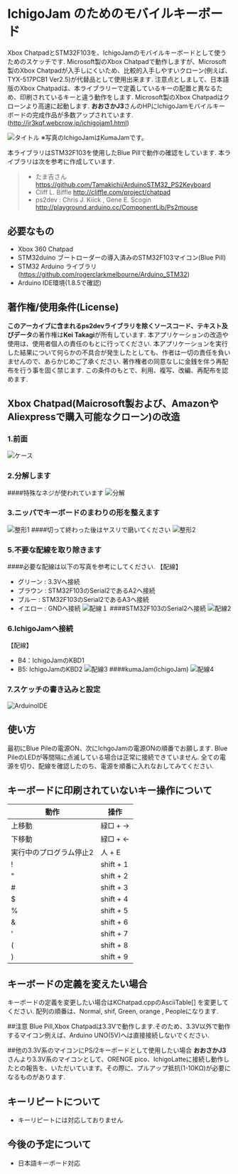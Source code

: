 # IchigoJam のためのモバイルキーボード
Xbox ChatpadとSTM32F103を、IchigoJamのモバイルキーボードとして使うためのスケッチです.
Microsoft製のXbox Chatpadで動作しますが、Microsoft製のXbox Chatpadが入手しにくいため、比較的入手しやすいクローン(例えば、TYX-517PCB1 Ver2.5)が代替品として使用出来ます.
注意点としまして、日本語版のXbox Chatpadは、本ライブラリーで定義しているキーの配置と異なるため、印刷されているキーと違う動作をします.
Microsoft製のXbox Chatpadはクローンより高速に起動します.
****おおさかJ3****さんのHPにIchigoJamモバイルキーボードの完成作品が多数アップされています.(http://jr3kqf.webcrow.jp/ichigojam1.html)

![タイトル](./img/xboxchatpad001.jpg)
※写真のIchigoJamはKumaJamです。

本ライブラリはSTM32F103を使用したBlue Pillで動作の確認をしています.
本ライブラリは次を参考に作成しています.
> - たま吉さん      https://github.com/Tamakichi/ArduinoSTM32_PS2Keyboard
> - Cliff L. Biffle http://cliffle.com/project/chatpad
> - ps2dev : Chris J. Kiick , Gene E. Scogin  http://playground.arduino.cc/ComponentLib/Ps2mouse
## 必要なもの
- Xbox 360 Chatpad
- STM32duino ブートローダーの導入済みのSTM32F103マイコン(Blue Pill)
- STM32 Arduino ライブラリ(https://github.com/rogerclarkmelbourne/Arduino_STM32)
- Arduino IDE環境(1.8.5で確認)

## 著作権/使用条件(License)
**このアーカイブに含まれるps2devライブラリを除くソースコード、テキスト及びデータ**の著作権は**Kei Takagi**が所有しています.
本アプリケーションの改造や使用は、使用者個人の責任のもとに行ってください.
本アプリケーションを実行した結果について何らかの不具合が発生したとしても、作者は一切の責任を負いませんので、あらかじめご了承ください.
著作権者の同意なしに金銭を伴う再配布を行う事を固く禁じます.
この条件のもとで、利用、複写、改編、再配布を認めます.

## Xbox Chatpad(Maicrosoft製および、AmazonやAliexpressで購入可能なクローン)の改造
### 1.前面
![ケース](./img/xboxchatpad002.jpg)
### 2.分解します
####特殊なネジが使われています
![分解](./img/xboxchatpad003.jpg)
### 3.ニッパでキーボードのまわりの形を整えます
![整形1](./img/xboxchatpad004.jpg)
####切って終わった後はヤスリで磨いてください
![整形2](./img/xboxchatpad005.jpg)
### 5.不要な配線を取り除きます
####必要な配線は以下の写真を参考にしてください.
【配線】
- グリーン : 3.3Vへ接続
- ブラウン : STM32F103のSerial2であるA2へ接続
- ブルー  : STM32F103のSerial2であるA3へ接続
- イエロー : GNDへ接続
![配線１](./img/xboxchatpad006.jpg)
####STM32F103のSerial2へ接続
![配線2](./img/xboxchatpad007.jpg)
### 6.IchigoJamへ接続
【配線】
- B4：IchigoJamのKBD1
- B5: IchigoJamのKBD2
![配線3](./img/xboxchatpad008.jpg)
####kumaJam(IchigoJam)
![配線4](./img/xboxchatpad009.jpg)
### 7.スケッチの書き込みと設定
![ArduinoIDE](./img/ArduinoIde001.jpg)

## 使い方
最初にBlue Pileの電源ON、次にIchgoJamの電源ONの順番でお願します.
Blue PileのLEDが等間隔に点滅している場合は正常に接続できていません.
全ての電源を切り、配線を確認したのち、電源を順番に入れなおしてみてください.

## キーボードに印刷されていないキー操作について
|**動作**|**操作**|
|--------|--------|
|上移動|緑□ + →|
|下移動|緑□ + ←|
|実行中のプログラム停止2|人 + E|
|!|shift + 1|
|"|shift + 2|
|#|shift + 3|
|$|shift + 4|
|%|shift + 5|
|&|shift + 6|
|'|shift + 7|
|(|shift + 8|
|)|shift + 9|

## キーボードの定義を変えたい場合
キーボードの定義を変更したい場合はKChatpad.cppのAsciiTable[] を変更してください.
配列の順番は、Normal, shif, Green, orange , Peopleになります.

##注意
Blue Pill,Xbox Chatpadは3.3Vで動作します.そのため、3.3V以外で動作するマイコン例えば、Arduino UNO(5V)へは直接接続しないでください.

##他の3.3V系のマイコンにPS/2キーボードとして使用したい場合
****おおさかJ3****さんより3.3V系のマイコンとして、ORENGE pico、IchigoLatteに接続し動作したとの報告を、いただいています。その際に、プルアップ抵抗(1-10KΩ)が必要になるものがあります.

## キーリピートについて
- キーリピートには対応しておりません

## 今後の予定について
- 日本語キーボード対応